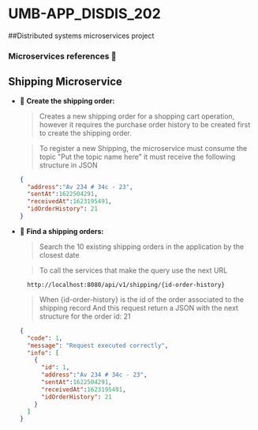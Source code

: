 # UMB-APP_DISDIS_202

##Distributed systems microservices project

### Microservices references  👋

## Shipping Microservice

- 👯 **Create the shipping order:** 
  > Creates a new shipping order for a shopping cart operation, however it requires the purchase order history to be 
  > created first to create the shipping order.

  > To register a new Shipping, the microservice must consume the topic "Put the topic name here" it must receive
  > the following structure in JSON
  
  ```json
  {
    "address":"Av 234 # 34c - 23",
    "sentAt":1622504291,
    "receivedAt":1623195491,
    "idOrderHistory": 21
  }
  ```
  
- 🥅 **Find a shipping orders:** 
  > Search the 10 existing shipping orders in the application by the closest date

  > To call the services that make the query use the next URL
  
  ```http request
    http://localhost:8080/api/v1/shipping/{id-order-history}
  ```
  
  > When {id-order-history} is the id of the order associated to the shipping record
  > And this request return a JSON with the next structure for the order id: 21

  ```json
  {
    "code": 1,
    "message": "Request executed correctly",
    "info": [
      {
        "id": 1,
        "address":"Av 234 # 34c - 23",
        "sentAt":1622504291,
        "receivedAt":1623195491,
        "idOrderHistory": 21
      }
    ]
  }
  ```
